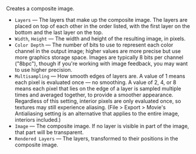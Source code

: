 Creates a composite image. 

   - `Layers` — The layers that make up the composite image. The layers are placed on top of each other in the order listed, with the first layer on the bottom and the last layer on the top. 
   - `Width`, `Height` — The width and height of the resulting image, in pixels.
   - `Color Depth` — The number of bits to use to represent each color channel in the output image; higher values are more precise but use more graphics storage space.  Images are typically 8 bits per channel ("8bpc"), though if you're working with image feedback, you may want to use higher precision.
   - `Multisampling` — How smooth edges of layers are.  A value of 1 means each pixel is evaluated once — no smoothing.  A value of 2, 4, or 8 means each pixel that lies on the edge of a layer is sampled multiple times and averaged together, to provide a smoother appearance.  Regardless of this setting, interior pixels are only evaluated once, so textures may still experience aliasing.  (File > Export > Movie's Antialiasing setting is an alternative that applies to the entire image, interiors included.)
   - `Image` — The composite image. If no layer is visible in part of the image, that part will be transparent.
   - `Rendered Layers` — The layers, transformed to their positions in the composite image. 
